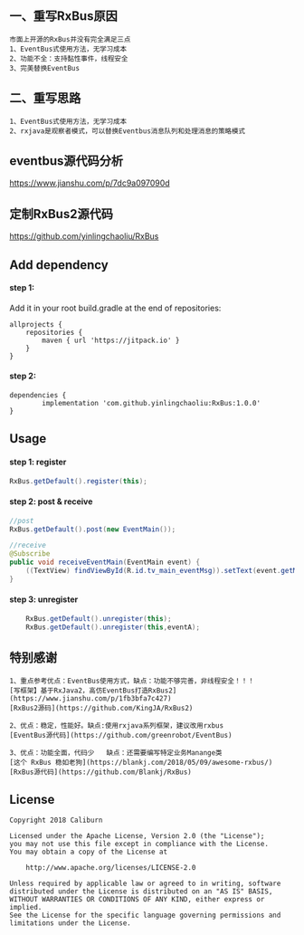 
## 一、重写RxBus原因
```
市面上开源的RxBus并没有完全满足三点
1、EventBus式使用方法，无学习成本
2、功能不全：支持黏性事件，线程安全
3、完美替换EventBus
```

## 二、重写思路
```
1、EventBus式使用方法，无学习成本
2、rxjava是观察者模式，可以替换Eventbus消息队列和处理消息的策略模式
```

## eventbus源代码分析
https://www.jianshu.com/p/7dc9a097090d

## 定制RxBus2源代码
https://github.com/yinlingchaoliu/RxBus

## Add dependency

#### step 1: 
Add it in your root build.gradle at the end of repositories:
```
allprojects {
	repositories {
		maven { url 'https://jitpack.io' }
	}
}
```
#### step 2:
```
dependencies {
        implementation 'com.github.yinlingchaoliu:RxBus:1.0.0'
}
```

## Usage

#### step 1: register
```java
RxBus.getDefault().register(this);
```

#### step 2: post & receive
```java
//post
RxBus.getDefault().post(new EventMain());

//receive
@Subscribe
public void receiveEventMain(EventMain event) {
    ((TextView) findViewById(R.id.tv_main_eventMsg)).setText(event.getMsg());
}
```
#### step 3: unregister
```java
    RxBus.getDefault().unregister(this);
    RxBus.getDefault().unregister(this,eventA);
```

## 特别感谢
```
1、重点参考优点：EventBus使用方式，缺点：功能不够完善，非线程安全！！！
[写框架】基于RxJava2，高仿EventBus打造RxBus2](https://www.jianshu.com/p/1fb3bfa7c427)
[RxBus2源码](https://github.com/KingJA/RxBus2)

2、优点：稳定，性能好。缺点:使用rxjava系列框架，建议改用rxbus
[EventBus源代码](https://github.com/greenrobot/EventBus)

3、优点：功能全面，代码少   缺点：还需要编写特定业务Manange类
[这个 RxBus 稳如老狗](https://blankj.com/2018/05/09/awesome-rxbus/)
[RxBus源代码](https://github.com/Blankj/RxBus)
```

## License

    Copyright 2018 Caliburn

    Licensed under the Apache License, Version 2.0 (the "License");
    you may not use this file except in compliance with the License.
    You may obtain a copy of the License at

        http://www.apache.org/licenses/LICENSE-2.0

    Unless required by applicable law or agreed to in writing, software
    distributed under the License is distributed on an "AS IS" BASIS,
    WITHOUT WARRANTIES OR CONDITIONS OF ANY KIND, either express or implied.
    See the License for the specific language governing permissions and
    limitations under the License.
